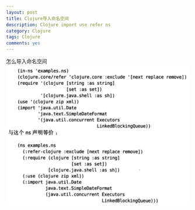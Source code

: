 ```yaml
---
layout: post
title: Clojure导入命名空间
description: Clojure import use refer ns
category: Clojure
tags: Clojure
comments: yes
---
```


怎么导入命名空间  
![import](/assets/images/clojure-import.png)
